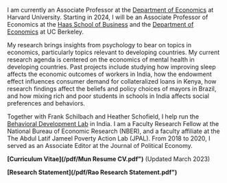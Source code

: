 I am currently an Associate Professor at the [Department of Economics](http://economics.harvard.edu/) at Harvard University. Starting in 2024, I will be an Associate Professor of Economics at the [Haas School of Business](https://haas.berkeley.edu/) and the [Department of Economics](https://www.econ.berkeley.edu/) at UC Berkeley.

My research brings insights from psychology to bear on topics in economics, particularly topics relevant to developing countries. My current research agenda is centered on the economics of mental health in developing countries. Past projects include studying how improving sleep affects the economic outcomes of workers in India, how the endowment effect influences consumer demand for collateralized loans in Kenya, how research findings affect the beliefs and policy choices of mayors in Brazil, and how mixing rich and poor students in schools in India affects social preferences and behaviors.

Together with Frank Schilbach and Heather Schofield, I help run the [Behavioral Development Lab](https://behavioraldevlab.org/index.html) in India. I am a Faculty Research Fellow at the National Bureau of Economic Research (NBER), and a faculty affiliate at the The Abdul Latif Jameel Poverty Action Lab (JPAL). From 2018 to 2020, I served as an Associate Editor at the Journal of Political Economy.

__[Curriculum Vitae](/pdf/Mun Resume CV.pdf")__ (Updated March 2023)

__[Research Statement](/pdf/Rao Research Statement.pdf")__ 
